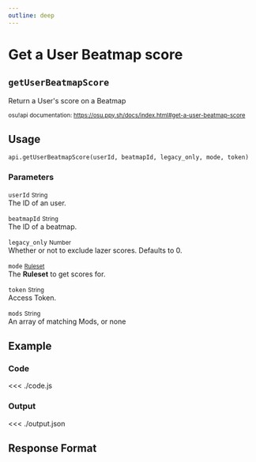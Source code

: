 ```yaml
---
outline: deep
---
```


# Get a User Beatmap score <Badge type="info" text="GET"/>

## `getUserBeatmapScore`

Return a User's score on a Beatmap

<small>osu!api documentation: https://osu.ppy.sh/docs/index.html#get-a-user-beatmap-score</small>

## Usage

`api.getUserBeatmapScore(userId, beatmapId, legacy_only, mode, token)`

### Parameters

`userId` <small>String</small><br>
The ID of an user.

`beatmapId` <small>String</small><br>
The ID of a beatmap.

`legacy_only` <small>Number</small> <Badge type="tip" text="optional" /><br>
Whether or not to exclude lazer scores. Defaults to 0.

`mode` <small>[Ruleset](../../types/ruleset)</small> <Badge type="tip" text="optional" /><br>
The **Ruleset** to get scores for.

`token` <small>String</small><br>
Access Token.

`mods` <small>String</small> <Badge type="tip" text="optional" /> <Badge type="danger" text="not implemented" /><br>
An array of matching Mods, or none

## Example

### Code
<<< ./code.js

### Output
<<< ./output.json

## Response Format

<!--@include: ./response.md-->
